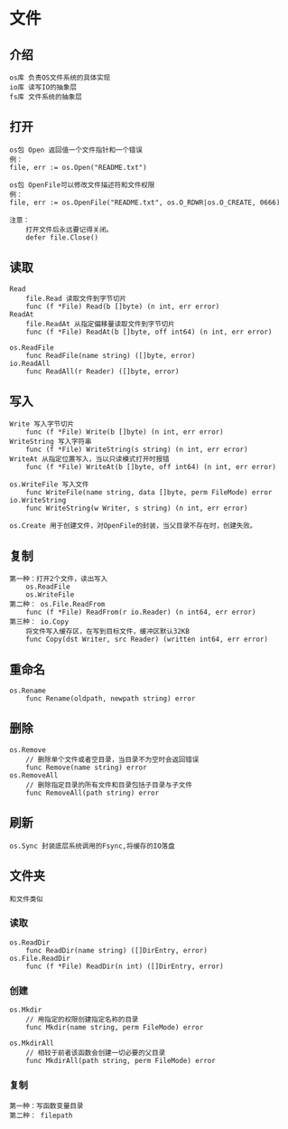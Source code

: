 # 文件

## 介绍
    os库 负责OS文件系统的具体实现
    io库 读写IO的抽象层
    fs库 文件系统的抽象层

## 打开
    os包 Open 返回值一个文件指针和一个错误 
    例：
    file, err := os.Open("README.txt")

    os包 OpenFile可以修改文件描述符和文件权限
    例：
    file, err := os.OpenFile("README.txt", os.O_RDWR|os.O_CREATE, 0666)
    
    注意：
        打开文件后永远要记得关闭。
        defer file.Close()

## 读取
    Read
        file.Read 读取文件到字节切片
        func (f *File) Read(b []byte) (n int, err error) 
    ReadAt
        file.ReadAt 从指定偏移量读取文件到字节切片
        func (f *File) ReadAt(b []byte, off int64) (n int, err error) 
    
    os.ReadFile
        func ReadFile(name string) ([]byte, error)
    io.ReadAll
        func ReadAll(r Reader) ([]byte, error)

## 写入
    Write 写入字节切片
        func (f *File) Write(b []byte) (n int, err error)
    WriteString 写入字符串
        func (f *File) WriteString(s string) (n int, err error)
    WriteAt 从指定位置写入，当以只读模式打开时报错
        func (f *File) WriteAt(b []byte, off int64) (n int, err error)
    
    os.WriteFile 写入文件
        func WriteFile(name string, data []byte, perm FileMode) error
    io.WriteString
        func WriteString(w Writer, s string) (n int, err error) 

    os.Create 用于创建文件，对OpenFile的封装，当父目录不存在时，创建失败。

## 复制
    第一种：打开2个文件，读出写入
        os.ReadFile
        os.WriteFile
    第二种： os.File.ReadFrom
        func (f *File) ReadFrom(r io.Reader) (n int64, err error)
    第三种： io.Copy
        将文件写入缓存区，在写到目标文件，缓冲区默认32KB
        func Copy(dst Writer, src Reader) (written int64, err error)

## 重命名
    os.Rename
        func Rename(oldpath, newpath string) error

## 删除
    os.Remove
        // 删除单个文件或者空目录，当目录不为空时会返回错误
        func Remove(name string) error
    os.RemoveAll
        // 删除指定目录的所有文件和目录包括子目录与子文件
        func RemoveAll(path string) error

## 刷新
    os.Sync 封装底层系统调用的Fsync,将缓存的IO落盘
    

## 文件夹
    和文件类似

### 读取
    os.ReadDir
        func ReadDir(name string) ([]DirEntry, error)
    os.File.ReadDir
        func (f *File) ReadDir(n int) ([]DirEntry, error)

### 创建
    os.Mkdir
        // 用指定的权限创建指定名称的目录
        func Mkdir(name string, perm FileMode) error

    os.MkdirAll
        // 相较于前者该函数会创建一切必要的父目录
        func MkdirAll(path string, perm FileMode) error

### 复制
    第一种：写函数变量目录
    第二种： filepath